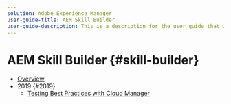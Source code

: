 ```yaml
---
solution: Adobe Experience Manager
user-guide-title: AEM Skill Builder
user-guide-description: This is a description for the user guide that will be displayed on the landing page.
---
```


# AEM Skill Builder {#skill-builder}

+ [Overview](overview.md)
+ 2019 {#2019}
  + [Testing Best Practices with Cloud Manager](./2019/cloud-manager-testing.md)

<!--

Articles must be added to this TOC file in order to render.

Use this list format to specify links to articles and section headings that expand and collapse in the left rail of the user guide.

An article link CANNOT be used as a section heading.
-->
